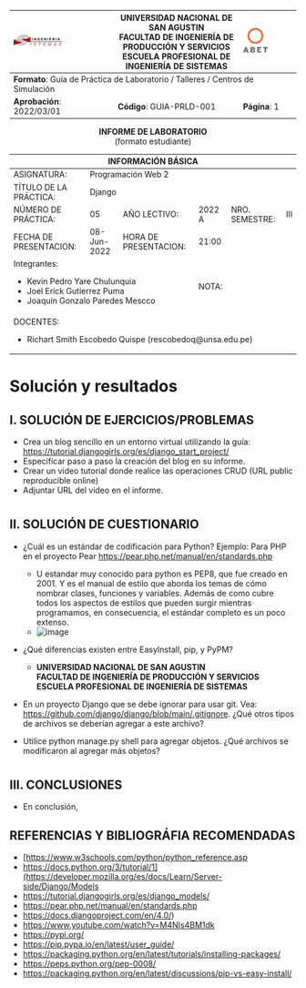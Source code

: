<div align="center">
<table>
    <theader>
        <tr>
            <td><img src="https://github.com/rescobedoq/pw2/blob/main/epis.png?raw=true" alt="EPIS" style="width:50%; height:auto"/></td>
            <th>
                <span style="font-weight:bold;">UNIVERSIDAD NACIONAL DE SAN AGUSTIN</span><br />
                <span style="font-weight:bold;">FACULTAD DE INGENIERÍA DE PRODUCCIÓN Y SERVICIOS</span><br />
                <span style="font-weight:bold;">ESCUELA PROFESIONAL DE INGENIERÍA DE SISTEMAS</span>
            </th>
            <td><img src="https://github.com/rescobedoq/pw2/blob/main/abet.png?raw=true" alt="ABET" style="width:50%; height:auto"/></td>
        </tr>
    </theader>
    <tbody>
        <tr><td colspan="3"><span style="font-weight:bold;">Formato</span>: Guía de Práctica de Laboratorio / Talleres / Centros de Simulación</td></tr>
        <tr><td><span style="font-weight:bold;">Aprobación</span>:  2022/03/01</td><td><span style="font-weight:bold;">Código</span>: GUIA-PRLD-001</td><td><span style="font-weight:bold;">Página</span>: 1</td></tr>
    </tbody>
</table>
</div>

<div align="center">
<span style="font-weight:bold;">INFORME DE LABORATORIO</span><br />
<span>(formato estudiante)</span>
</div>


<table>
<theader>
<tr><th colspan="6">INFORMACIÓN BÁSICA</th></tr>
</theader>
<tbody>
<tr><td>ASIGNATURA:</td><td colspan="5">Programación Web 2</td></tr>
<tr><td>TÍTULO DE LA PRÁCTICA:</td><td colspan="5">Django</td></tr>
<tr>
<td>NÚMERO DE PRÁCTICA:</td><td>05</td><td>AÑO LECTIVO:</td><td>2022 A</td><td>NRO. SEMESTRE:</td><td>III</td>
</tr>
<tr>
<td>FECHA DE PRESENTACION:</td><td>08-Jun-2022</td><td>HORA DE PRESENTACION:</td><td colspan="3">21:00</td>
</tr>
<tr><td colspan="3">Integrantes:
<ul>
<li>Kevin Pedro Yare Chulunquia</li>
<li>Joel Erick Gutierrez Puma</li>
<li>Joaquín Gonzalo Paredes Mescco</li>
</ul>
</td>
<td>NOTA:</td><td colspan="2"></td>
</tr>
<tr><td colspan="6">DOCENTES:
<ul>
<li>Richart Smith Escobedo Quispe (rescobedoq@unsa.edu.pe)</li>
</ul>
</td>
</<tr>
</tdbody>
</table>


# Solución y resultados

## I.		SOLUCIÓN DE EJERCICIOS/PROBLEMAS

-  Crea un blog sencillo en un entorno virtual utilizando la guía: https://tutorial.djangogirls.org/es/django_start_project/
-  Especificar paso a paso la creación del blog en su informe.
-  Crear un video tutorial donde realice las operaciones CRUD (URL public reproducible online)
-  Adjuntar URL del video en el informe.

#
    
## II.	SOLUCIÓN DE CUESTIONARIO

- ¿Cuál es un estándar de codificación para Python? Ejemplo: Para PHP en el proyecto Pear https://pear.php.net/manual/en/standards.php
    * U estandar muy conocido para python es PEP8, que fue creado en 2001. Y es el manual de estilo que aborda los temas de cómo nombrar clases, funciones y variables. Además de como cubre todos los aspectos de estilos que pueden surgir mientras programamos, en consecuencia, el estándar completo es un poco extenso.
    * ![image](https://user-images.githubusercontent.com/64146055/173198788-16b69c0b-d7df-4b8f-b98d-0b5e3b228aa8.png)
 
- ¿Qué diferencias existen entre EasyInstall, pip, y PyPM?
    * <th>
                <span style="font-weight:bold;">UNIVERSIDAD NACIONAL DE SAN AGUSTIN</span><br />
                <span style="font-weight:bold;">FACULTAD DE INGENIERÍA DE PRODUCCIÓN Y SERVICIOS</span><br />
                <span style="font-weight:bold;">ESCUELA PROFESIONAL DE INGENIERÍA DE SISTEMAS</span>
       </th>
- En un proyecto Django que se debe ignorar para usar git. Vea: https://github.com/django/django/blob/main/.gitignore. ¿Qué otros tipos de archivos se deberían agregar a este archivo?
- Utilice python manage.py shell para agregar objetos. ¿Qué archivos se modificaron al agregar más objetos?

#

## III.	CONCLUSIONES

- En conclusión, 

## REFERENCIAS Y BIBLIOGRÁFIA RECOMENDADAS
-   [https://www.w3schools.com/python/python_reference.asp
-   https://docs.python.org/3/tutorial/1](https://developer.mozilla.org/es/docs/Learn/Server-side/Django/Models
-   https://tutorial.djangogirls.org/es/django_models/
-   https://pear.php.net/manual/en/standards.php
-   https://docs.djangoproject.com/en/4.0/)
-   https://www.youtube.com/watch?v=M4NIs4BM1dk
-   https://pypi.org/
-   https://pip.pypa.io/en/latest/user_guide/
-   https://packaging.python.org/en/latest/tutorials/installing-packages/
-   https://peps.python.org/pep-0008/
-   https://packaging.python.org/en/latest/discussions/pip-vs-easy-install/
